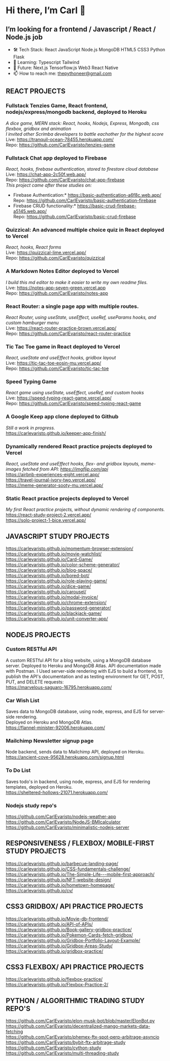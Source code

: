 # Hi there, I’m Carl 👋
## I’m looking for a frontend / Javascript / React / Node.js job 

- 🛠 Tech Stack: React JavaScript Node.js MongoDB HTML5 CSS3 Python Flask   <br/>
- 🌱 Learning: Typescript Tailwind <br/>
- 🧭 Future: Next.js Tensorflow.js Web3 React Native <br/>
- 📫 How to reach me: thepythoneer@gmail.com <br/>

## REACT PROJECTS

### Fullstack Tenzies Game, React frontend, nodejs/express/mongodb backend, deployed to Heroku  
*A dice game, MERN stack: React, hooks, Nodejs, Express, Mongodb, css flexbox, gridbox and animation*  
*I invited other Scrimba developers to battle eachother for the highest score*  
Live: https://tranquil-ocean-78455.herokuapp.com/  
Repo: https://github.com/CarlEvaristo/tenzies-game  

### Fullstack Chat app deployed to Firebase  
*React, hooks, firebase authentication, stored to firestore cloud database*  
Live: https://chat-app-2c50f.web.app/  
Repo: https://github.com/CarlEvaristo/chat-app-firebase  
*This project came after these studies on:*  
- Firebase Authentication:* https://basic-authentication-a6f8c.web.app/  
Repo: https://github.com/CarlEvaristo/basic-authentication-firebase  
- Firebase CRUD functionality:* https://basic-crud-firebase-a5145.web.app/  
Repo: https://github.com/CarlEvaristo/basic-crud-firebase  

### Quizzical: An advanced multiple choice quiz in React deployed to Vercel
*React, hooks, React forms*  
Live: https://quizzical-lime.vercel.app/  
Repo: https://github.com/CarlEvaristo/quizzical  

### A Markdown Notes Editor deployed to Vercel
*I build this md editor to make it easier to write my own readme files.*  
Live: https://notes-app-seven-green.vercel.app  
Repo: https://github.com/CarlEvaristo/notes-app  

### React Router: a single page app with multiple routes.  
*React Router, using useState, useEffect, useRef, useParams hooks, and custom hamburger menu*    
Live: https://react-router-practice-brown.vercel.app/  
Repo: https://github.com/CarlEvaristo/react-router-practice  

### Tic Tac Toe game in React deployed to Vercel
*React, useState and useEffect hooks, gridbox layout*  
Live: https://tic-tac-toe-eosin-mu.vercel.app/  
Repo: https://github.com/CarlEvaristo/tic-tac-toe  

### Speed Typing Game  
*React game using useState, useEffect, useRef, and custom hooks*  
Live: https://speed-typing-react-game.vercel.app/  
Repo: https://github.com/CarlEvaristo/speed-typing-react-game  

### A Google Keep app clone deployed to Github
*Still a work in progress.*  
https://carlevaristo.github.io/keeper-app-finish/  <br/>

### Dynamically rendered React practice projects deployed to Vercel
*React, useState and useEffect hooks, flex- and gridbox layouts, meme-images fetched from API: https://imgflip.com/api*  
https://airbnb-experiences-eight.vercel.app/  <br/>
https://travel-journal-ivory-two.vercel.app/  <br/>
https://meme-generator-sooty-mu.vercel.app/  <br/>

### Static React practice projects deployed to Vercel
*My first React practice projects, without dynamic rendering of components.*  
https://react-study-project-2.vercel.app/  <br/>
https://solo-project-1-bice.vercel.app/  <br/>

## JAVASCRIPT STUDY PROJECTS
https://carlevaristo.github.io/momentum-browser-extension/ <br>
https://carlevaristo.github.io/movie-watchlist/ <br>
https://carlevaristo.github.io/Card-Game/ <br>
https://carlevaristo.github.io/color-scheme-generator/ <br>
https://carlevaristo.github.io/blog-space/ <br>
https://carlevaristo.github.io/bored-bot/ <br>
https://carlevaristo.github.io/role-playing-game/ <br>
https://carlevaristo.github.io/dice-game/  <br/>
https://carlevaristo.github.io/carousel/  <br/>
https://carlevaristo.github.io/modal-invoice/  <br/>
https://carlevaristo.github.io/chrome-extension/  <br/>
https://carlevaristo.github.io/password-generator/  <br/>
https://carlevaristo.github.io/blackjack-game/  <br/>
https://carlevaristo.github.io/unit-converter-app/  <br/>

## NODEJS PROJECTS
### Custom RESTful API
A custom RESTful API for a blog website, using a MongoDB  database server. Deployed to Heroku and MongoDB Atlas. API documentation made with Postman. I Used server-side rendering with EJS to build a frontend, to publish the API's documentation and as testing environment for GET, POST, PUT, and DELETE requests:  <br/>
https://marvelous-saguaro-16795.herokuapp.com/
### Car Wish List
Saves data to MongoDB database, using node, express, and EJS for server-side rendering.   <br/>
Deployed on Heroku and MongoDB Atlas.  <br/>
https://flannel-minister-92006.herokuapp.com/ 
### Mailchimp Newsletter signup page
Node backend, sends data to Mailchimp API, deployed on Heroku.   <br/>
https://ancient-cove-95628.herokuapp.com/signup.html <br/>
### To Do List
Saves todo's in backend, using node, express, and EJS for rendering templates, deployed on Heroku.   <br/>
https://sheltered-hollows-21071.herokuapp.com/

### Nodejs study repo's
https://github.com/CarlEvaristo/nodejs-weather-app  <br/>
https://github.com/CarlEvaristo/NodeJS-BMIcalculator  <br/>
https://github.com/CarlEvaristo/minimalistic-nodejs-server  <br/>


## RESPONSIVENESS / FLEXBOX/  MOBILE-FIRST STUDY PROJECTS
https://carlevaristo.github.io/barbecue-landing-page/  <br/>
https://carlevaristo.github.io/CSS-fundamentals-challenge/  <br/>
https://carlevaristo.github.io/The-Simple-Life---mobile-first-approach/  <br/>
https://carlevaristo.github.io/NFT-website-design/  <br/>
https://carlevaristo.github.io/hometown-homepage/  <br/>
https://carlevaristo.github.io/cv/  <br/>

## CSS3 GRIDBOX/ API PRACTICE PROJECTS
https://carlevaristo.github.io/Movie-db-frontend/   <br/>
https://carlevaristo.github.io/API-of-APIs/  <br/>
https://carlevaristo.github.io/Book-gallery-gridbox-practice/  <br/>
https://carlevaristo.github.io/Pokemon-Cards-fetch-gridbox/   <br/>
https://carlevaristo.github.io/Gridbox-Portfolio-Layout-Example/  <br/>
https://carlevaristo.github.io/Gridbox-Areas-Study/ <br/>
https://carlevaristo.github.io/gridbox-practice/ <br/>

## CSS3 FLEXBOX/ API PRACTICE PROJECTS
https://carlevaristo.github.io/flexbox-practice/ <br/>
https://carlevaristo.github.io/Flexbox-Practice-2/ <br/>


## PYTHON / ALGORITHMIC TRADING STUDY REPO'S
https://github.com/CarlEvaristo/elon-musk-bot/blob/master/ElonBot.py  <br/>
https://github.com/CarlEvaristo/decentralized-mango-markets-data-fetching  <br/>
https://github.com/CarlEvaristo/phemex-ftx-spot-perp-arbitrage-asyncio   <br/>
https://github.com/CarlEvaristo/bybit-ftx-arbitrage-study  <br/>
https://github.com/CarlEvaristo/cython-study  <br/>
https://github.com/CarlEvaristo/multi-threading-study  <br/>

